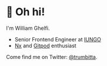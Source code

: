 # 👋 Oh hi!

I'm William Ghelfi.

- Senior Frontend Engineer at [IUNGO](https://iungo.com/)
- [Nx](https://nx.dev/) and [Gitpod](https://gitpod.io/) enthusiast

Come find me on Twitter: [@trumbitta](https://twitter.com/trumbitta).
